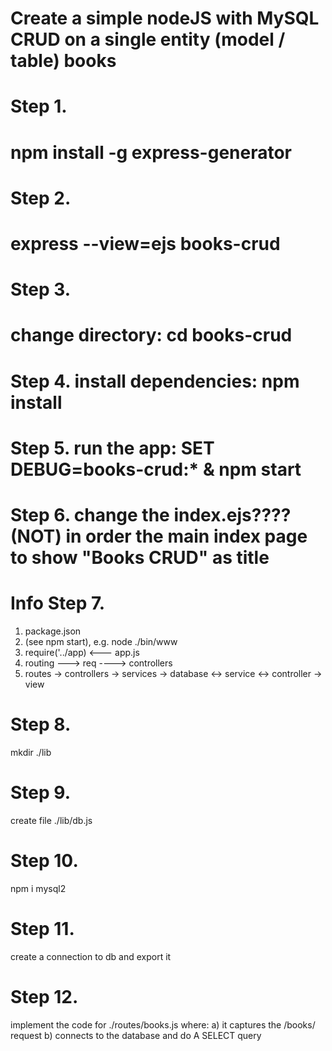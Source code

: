 # Create a simple nodeJS with MySQL CRUD on a single entity (model / table) books

# Step 1.
# npm install -g express-generator

# Step 2.
# express --view=ejs books-crud

# Step 3.
# change directory: cd books-crud

# Step 4. install dependencies: npm install

# Step 5. run the app: SET DEBUG=books-crud:* & npm start

# Step 6. change the index.ejs???? (NOT) in order the main index page to show "Books CRUD" as title

# Info Step 7.
1. package.json
2. (see npm start), e.g. node ./bin/www
3. require('../app) <--- app.js
4. routing ---> req ----> controllers
5. routes -> controllers -> services -> database <-> service <-> controller -> view

# Step 8.
mkdir ./lib

# Step 9.
create file ./lib/db.js

# Step 10.
npm i mysql2

# Step 11.
create a connection to db and export it 

# Step 12. 
implement the code for ./routes/books.js
where:
a) it captures the /books/ request
b) connects to the database and do A SELECT query